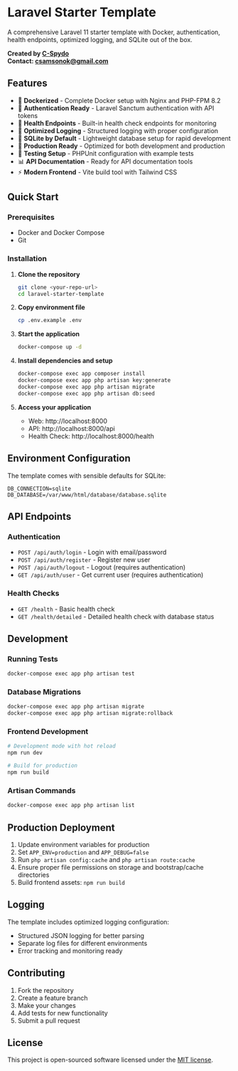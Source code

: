 # Laravel Starter Template

A comprehensive Laravel 11 starter template with Docker, authentication, health endpoints, optimized logging, and SQLite out of the box.

**Created by [C-Spydo](https://github.com/C-Spydo)**  
**Contact: csamsonok@gmail.com**

## Features

- 🐳 **Dockerized** - Complete Docker setup with Nginx and PHP-FPM 8.2
- 🔐 **Authentication Ready** - Laravel Sanctum authentication with API tokens
- 🏥 **Health Endpoints** - Built-in health check endpoints for monitoring
- 📝 **Optimized Logging** - Structured logging with proper configuration
- 💾 **SQLite by Default** - Lightweight database setup for rapid development
- 🚀 **Production Ready** - Optimized for both development and production
- 🧪 **Testing Setup** - PHPUnit configuration with example tests
- 📊 **API Documentation** - Ready for API documentation tools
- ⚡ **Modern Frontend** - Vite build tool with Tailwind CSS

## Quick Start

### Prerequisites

- Docker and Docker Compose
- Git

### Installation

1. **Clone the repository**
   ```bash
   git clone <your-repo-url>
   cd laravel-starter-template
   ```

2. **Copy environment file**
   ```bash
   cp .env.example .env
   ```

3. **Start the application**
   ```bash
   docker-compose up -d
   ```

4. **Install dependencies and setup**
   ```bash
   docker-compose exec app composer install
   docker-compose exec app php artisan key:generate
   docker-compose exec app php artisan migrate
   docker-compose exec app php artisan db:seed
   ```

5. **Access your application**
   - Web: http://localhost:8000
   - API: http://localhost:8000/api
   - Health Check: http://localhost:8000/health

## Environment Configuration

The template comes with sensible defaults for SQLite:

```env
DB_CONNECTION=sqlite
DB_DATABASE=/var/www/html/database/database.sqlite
```

## API Endpoints

### Authentication
- `POST /api/auth/login` - Login with email/password
- `POST /api/auth/register` - Register new user
- `POST /api/auth/logout` - Logout (requires authentication)
- `GET /api/auth/user` - Get current user (requires authentication)

### Health Checks
- `GET /health` - Basic health check
- `GET /health/detailed` - Detailed health check with database status

## Development

### Running Tests
```bash
docker-compose exec app php artisan test
```

### Database Migrations
```bash
docker-compose exec app php artisan migrate
docker-compose exec app php artisan migrate:rollback
```

### Frontend Development
```bash
# Development mode with hot reload
npm run dev

# Build for production
npm run build
```

### Artisan Commands
```bash
docker-compose exec app php artisan list
```

## Production Deployment

1. Update environment variables for production
2. Set `APP_ENV=production` and `APP_DEBUG=false`
3. Run `php artisan config:cache` and `php artisan route:cache`
4. Ensure proper file permissions on storage and bootstrap/cache directories
5. Build frontend assets: `npm run build`

## Logging

The template includes optimized logging configuration:
- Structured JSON logging for better parsing
- Separate log files for different environments
- Error tracking and monitoring ready

## Contributing

1. Fork the repository
2. Create a feature branch
3. Make your changes
4. Add tests for new functionality
5. Submit a pull request

## License

This project is open-sourced software licensed under the [MIT license](https://opensource.org/licenses/MIT).
